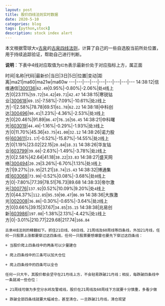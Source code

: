 ```yaml
---
layout: post
title: 股价四线法则实时数据
date: 2020-5-10
categories: blog
tags: [python,stock]
description: stock index alert
---
```



本文根据雪球大v[古泉](https://xueqiu.com/u/7148646888)的[古泉四线法则](https://xueqiu.com/7148646888/130498192)，计算了自己的一些自选股当前所处位置，用于持续追踪验证，帮助自己进行判断。

**说明**：下表中4线对应取值为`红色`表示最新价处于对应指标上方，属正面

时间|名称|代码|最新价|当日|3日|5日|位置|变动|距离|ma21|ma60|ma21w|ma60w
---|---|---|---|---|---|---|---|---
14:38:12|信维通信|[300136](https://xueqiu.com/S/SZ300136)|`62.49`|0.95%|-0.80%|-2.06%|处`4`线上方|0|23.11%|`59.72`|`54.42`|`49.71`|`42.47`
14:38:15|寒锐钴业|[300618](https://xueqiu.com/S/SZ300618)|`69.15`|-7.58%|-7.09%|-10.61%|处`2`线上方|-1|2.58%|78.78|69.51|`61.78`|`62.22`
14:38:18|中科创达|[300496](https://xueqiu.com/S/SZ300496)|`90.41`|1.23%|-4.36%|-2.53%|处`3`线上方|0|20.46%|91.89|`86.47`|`76.16`|`56.45`
14:38:21|中科曙光|[603019](https://xueqiu.com/S/SH603019)|`44.49`|-1.16%|-0.29%|-1.93%|处`3`线上方|0|11.70%|45.36|`43.75`|`41.00`|`32.12`
14:38:26|诺力股份|[603611](https://xueqiu.com/S/SH603611)|`21.17`|-0.52%|-15.87%|-14.55%|处`2`线上方|0|1.19%|23.02|22.15|`20.84`|`18.31`
14:38:26|华友钴业|[603799](https://xueqiu.com/S/SH603799)|`39.66`|-2.63%|-1.49%|-3.78%|处`2`线上方|0|2.58%|42.64|41.18|`38.22`|`33.83`
14:38:27|盛天网络|[300494](https://xueqiu.com/S/SZ300494)|`20.29`|3.26%|-6.70%|1.13%|处`3`线上方|1|9.27%|`19.95`|21.21|`18.74`|`15.43`
14:38:32|博通集成|[603068](https://xueqiu.com/S/SH603068)|`73.99`|-0.52%|0.08%|-3.68%|处`0`线上方|0|-7.80%|77.39|78.51|76.73|89.68
14:38:33|帝尔激光|[300776](https://xueqiu.com/S/SZ300776)|`137.92`|0.52%|10.09%|9.20%|处`4`线上方|0|44.37%|`112.85`|`95.59`|`90.47`|`86.99`
14:38:36|大族激光|[002008](https://xueqiu.com/S/SZ002008)|`36.86`|-0.30%|-0.65%|-3.64%|处`2`线上方|0|0.66%|39.15|37.67|`34.85`|`35.15`
14:38:38|兆易创新|[603986](https://xueqiu.com/S/SH603986)|`197.08`|-1.38%|2.13%|-4.42%|处`1`线上方|0|-3.01%|210.77|229.68|217.74|`166.84`

```
古泉4线法则的精髓如下。抓住21日线、60日线、21周线及60周线等四条线，外加21月线，任何一只股票上涨都要穿过这四条线，任何一只股票要想爆雷也要先下穿过这四条线：

+ 当股价爬上四条线中的两条可以少量建仓

+ 爬上四条线中的三条可以加大仓位

+ 爬上四条线中的四条可以全仓

任何一只大牛，其股价都会坚守在21月线上方，不会轻易跌破21月线；相反，每跌破四条线中一条就减一些仓位：

+ 21周线可做为多空分水岭及警戒线，股价在21周线及60周线下方就要十分慎重，多看少做

+ 跌破全部四条线就要大幅减仓，甚至清仓，一旦跌破21月线，清仓观望
```
